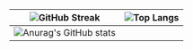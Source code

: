 |![GitHub Streak](https://streak-stats.demolab.com?user=LongYinStudio&theme=onedark&hide_border=true&border_radius=4.7&locale=zh_Hans)|![Top Langs](https://github-readme-stats.vercel.app/api/top-langs/?username=LongYinStudio&layout=compact&langs_count=10)|
| ---- | ---- |
|![Anurag's GitHub stats](https://github-readme-stats.vercel.app/api?username=LongYinStudio&show_icons=true&bg_color=00000000)   |      |









